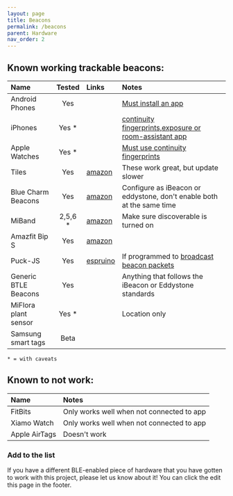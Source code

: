 ```yaml
---
layout: page
title: Beacons
permalink: /beacons
parent: Hardware
nav_order: 2
---
```


## Known working trackable beacons:

| Name                | Tested  | Links                                      | Notes                                                                |
|:--------------------|:-------:|:-------------------------------------------|:---------------------------------------------------------------------|
|Android Phones       | Yes     |                                            | [Must install an app](/beacons/apps)
|iPhones              | Yes *   |                                            | [continuity fingerprints,exposure or room-assistant app](/beacons/apps)
|Apple Watches        | Yes *   |                                            | [Must use continuity fingerprints](/beacons/apps)
|Tiles                | Yes     | [amazon](https://amzn.to/3h77T5f)          | These work great, but update slower
|Blue Charm Beacons   | Yes     | [amazon](https://amzn.to/2YGdA3w)          | Configure as iBeacon or eddystone, don't enable both at the same time
|MiBand               | 2,5,6 * | [amazon](https://amzn.to/3E8AJMh)          | Make sure discoverable is turned on
|Amazfit Bip S        | Yes     | [amazon](https://amzn.to/3C4DyMK)          |
|Puck-JS              | Yes     | [espruino](https://www.espruino.com/Puck.js) | If programmed to [broadcast beacon packets](https://gist.github.com/jptrsn/d6cb9b9cdbcd41f3500708f8b694cad2)
|Generic BTLE Beacons | Yes     |                                            | Anything that follows the iBeacon or Eddystone standards
|MiFlora plant sensor | Yes *   |                                            | Location only |
|Samsung smart tags   | Beta    |                                            |
`* = with caveats`

## Known to not work:

| Name                | Notes                                                                |
|:--------------------|:---------------------------------------------------------------------|
|FitBits              | Only works well when not connected to app
|Xiamo Watch          | Only works well when not connected to app
|Apple AirTags        | Doesn't work

### Add to the list

If you have a different BLE-enabled piece of hardware that you have gotten to work with this project, please let us know about it! You can click the edit this page in the footer.

